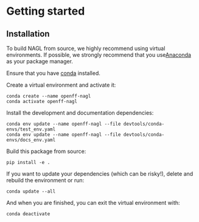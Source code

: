 # Getting started

## Installation

To build NAGL from source, we highly recommend using virtual environments. If possible, we strongly recommend that you use[Anaconda](https://docs.conda.io/en/latest/) as your package manager.

Ensure that you have [conda](https://docs.conda.io/projects/conda/en/latest/user-guide/install/index.html) installed.

Create a virtual environment and activate it:

```
conda create --name openff-nagl
conda activate openff-nagl
```

Install the development and documentation dependencies:

```
conda env update --name openff-nagl --file devtools/conda-envs/test_env.yaml
conda env update --name openff-nagl --file devtools/conda-envs/docs_env.yaml
```

Build this package from source:

```
pip install -e .
```

If you want to update your dependencies (which can be risky!), delete and rebuild the environment or run:

```
conda update --all
```

And when you are finished, you can exit the virtual environment with:

```
conda deactivate
```